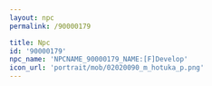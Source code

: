 ```yaml
---
layout: npc
permalink: /90000179

title: Npc
id: '90000179'
npc_name: 'NPCNAME_90000179_NAME:[F]Develop'
icon_url: 'portrait/mob/02020090_m_hotuka_p.png'
---
```

